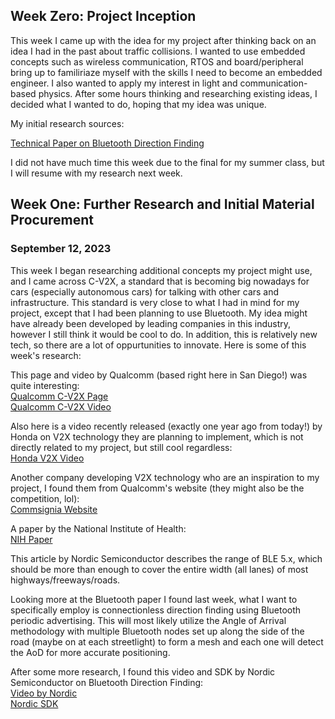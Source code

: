 ## Week Zero: Project Inception

This week I came up with the idea for my project after thinking back on an idea I had in the past about traffic collisions. I wanted to use embedded concepts such as wireless communication, RTOS and board/peripheral bring up to familiriaze myself with the skills I need to become an embedded engineer. I also wanted to apply my interest in light and communication-based physics. After some hours thinking and researching existing ideas, I decided what I wanted to do, hoping that my idea was unique.<br/>

My initial research sources:<br/>

[Technical Paper on Bluetooth Direction Finding](https://www.bluetooth.com/bluetooth-resources/bluetooth-direction-finding/)<br/>

I did not have much time this week due to the final for my summer class, but I will resume with my research next week.<br/>

## Week One: Further Research and Initial Material Procurement

### September 12, 2023
This week I began researching additional concepts my project might use, and I came across C-V2X, a standard that is becoming big nowadays for cars (especially autonomous cars) for talking with other cars and infrastructure. This standard is very close to what I had in mind for my project, except that I had been planning to use Bluetooth. My idea might have already been developed by leading companies in this industry, however I still think it would be cool to do. In addition, this is relatively new tech, so there are a lot of oppurtunities to innovate. Here is some of this week's research:<br/>

This page and video by Qualcomm (based right here in San Diego!) was quite interesting:<br/> 
[Qualcomm C-V2X Page](https://www.qualcomm.com/products/automotive/c-v2x)<br/>
[Qualcomm C-V2X Video](https://players.brightcove.net/1414329538001/BJv5wEFt_default/index.html?videoId=6248950719001)<br/>

Also here is a video recently released (exactly one year ago from today!) by Honda on V2X technology they are planning to implement, which is not directly related to my project, but still cool regardless:<br/>
[Honda V2X Video](https://www.youtube.com/watch?v=d17_rVID1fE)<br/>

Another company developing V2X technology who are an inspiration to my project, I found them from Qualcomm's website (they might also be the competition, lol):<br/> 
[Commsignia Website](https://www.commsignia.com/products/rsu/)<br/>

A paper by the National Institute of Health:<br/>
[NIH Paper](https://www.ncbi.nlm.nih.gov/pmc/articles/PMC7865993/)<br/>

This article by Nordic Semiconductor describes the range of BLE 5.x, which should be more than enough to cover the entire width (all lanes) of most highways/freeways/roads.<br/>

Looking more at the Bluetooth paper I found last week, what I want to specifically employ is connectionless direction finding using Bluetooth periodic advertising. This will most likely utilize the Angle of Arrival methodology with multiple Bluetooth nodes set up along the side of the road (maybe on at each streetlight) to form a mesh and each one will detect the AoD for more accurate positioning.<br/>

After some more research, I found this video and SDK by Nordic Semiconductor on Bluetooth Direction Finding:<br/>
[Video by Nordic](https://youtube.com/watch?v=AtS6HsrUgZQ&feature=shared)<br/>
[Nordic SDK](https://github.com/nrfconnect/sdk-nrf/tree/main/samples/bluetooth/direction_finding_connectionless_rx)<br/>